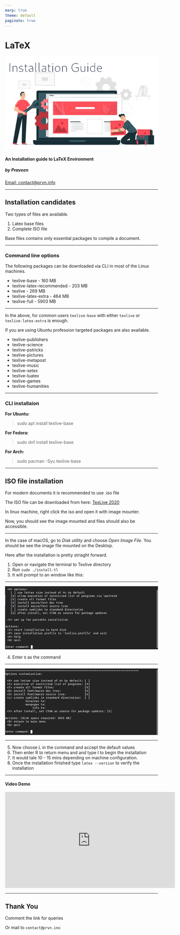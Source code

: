 ```yaml
---
marp: true
theme: default
paginate: true
---
```


LaTeX
===

![h:250](setup.jpg)

#### An Installation guide to LaTeX Environment

##### by Praveen 

[Email: contact@prvn.info](contact@prvn.info)

---

## Installation candidates ##

Two types of files are available.

1. Latex base files
2. Complete ISO file

Base files contains only essential packages to compile a document.

---

### Command line options ###

The following packages can be downloaded via CLI in most of the Linux machines.

* texlive-base - 160 MB
* texlive-latex-recommended - 203 MB
* texlive - 269 MB
* texlive-latex-extra - 464 MB
* texlive-full - 5903 MB

---

In the above, for common users `texlive-base` with either `texlive` or `texlive-latex-extra` is enough.

If you are using Ubuntu profession targeted packages are also available.

* texlive-publishers
* texlive-science
* texlive-pstricks
* texlive-pictures
* texlive-metapost
* texlive-music
* texlive-xetex
* texlive-luatex
* texlive-games
* texlive-humanities

---

### CLI installaion ###

**For Ubuntu:**

> sudo apt install texlive-base

**For Fedora:**

> sudo dnf install texlive-base

**For Arch:**

> sudo pacman -Syu texlive-base

---

## ISO file installation ##

For modern documents it is recommended to use .iso file

The ISO file can be downloaded from here: [TexLive 2020](https://mirror.unpad.ac.id/ctan/systems/texlive/Images/texlive2020.iso)

In linux machine, right click the iso and open it with image mounter.

Now, you should see the image mounted and files should also be accessible.

---

In the case of macOS, go to *Disk utility* and choose *Open Image File*. You should be see the image file mounted on the Desktop.

Here after the installation is pretty striaght forward.

1. Open or navigate the terminal to Texlive directory
2. Run `sudo ./install-tl`
3. It will prompt to an window like this:

---

![](tut-1.png)

4. Enter `O` as the command

---

![](tut-2.png)

---

5. Now choose L in the command and accept the default values
6. Then enter R to return menu and and type I to begin the installation
7. It would tale 10 - 15 mins depending on machine configuration.
8. Once the installation finished type `latex --version` to verify the installation

---

#### Video Demo

<iframe width="560" height="315" src="https://www.youtube.com/embed/YOz-Cqfl89g" frameborder="0" allow="accelerometer; autoplay; encrypted-media; gyroscope; picture-in-picture" allowfullscreen></iframe>

---

## Thank You

  Comment the link for queries

  Or mail to `contact@prvn.ino`
